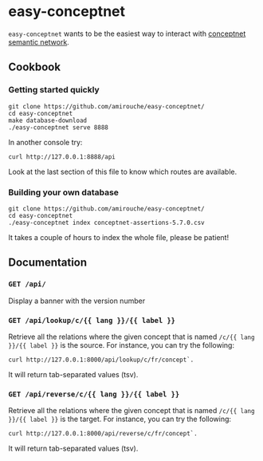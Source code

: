 # easy-conceptnet

`easy-conceptnet` wants to be the easiest way to interact with
[conceptnet semantic network](https://conceptnet.io/).

## Cookbook

### Getting started quickly

```
git clone https://github.com/amirouche/easy-conceptnet/
cd easy-conceptnet
make database-download
./easy-conceptnet serve 8888
```

In another console try:

```
curl http://127.0.0.1:8888/api
```

Look at the last section of this file to know which routes are
available.

### Building your own database

```
git clone https://github.com/amirouche/easy-conceptnet/
cd easy-conceptnet
./easy-conceptnet index conceptnet-assertions-5.7.0.csv
```

It takes a couple of hours to index the whole file, please be patient!

## Documentation

### `GET /api/`

Display a banner with the version number

### `GET /api/lookup/c/{{ lang }}/{{ label }}`

Retrieve all the relations where the given concept that is named
`/c/{{ lang }}/{{ label }}` is the source. For instance, you can try
the following:

```
curl http://127.0.0.1:8000/api/lookup/c/fr/concept`.
```

It will return tab-separated values (tsv).

### `GET /api/reverse/c/{{ lang }}/{{ label }}`

Retrieve all the relations where the given concept that is named
`/c/{{ lang }}/{{ label }}` is the target. For instance, you can try
the following:

```
curl http://127.0.0.1:8000/api/reverse/c/fr/concept`.
```

It will return tab-separated values (tsv).
